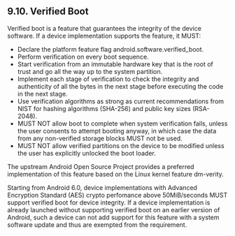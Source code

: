## 9.10\. Verified Boot

Verified boot is a feature that guarantees the integrity of the device
software. If a device implementation supports the feature, it MUST:

*   Declare the platform feature flag android.software.verified_boot.
*   Perform verification on every boot sequence.
*   Start verification from an immutable hardware key that is the root of trust
and go all the way up to the system partition.
*   Implement each stage of verification to check the integrity and
authenticity of all the bytes in the next stage before executing the code in
the next stage.
*   Use verification algorithms as strong as current recommendations from NIST
for hashing algorithms (SHA-256) and public key sizes (RSA-2048).
*   MUST NOT allow boot to complete when system verification fails, unless the
user consents to attempt booting anyway, in which case the data from any
non-verified storage blocks MUST not be used.
*   MUST NOT allow verified partitions on the device to be modified unless the
user has explicitly unlocked the boot loader.

The upstream Android Open Source Project provides a preferred implementation of
this feature based on the Linux kernel feature dm-verity.

Starting from Android 6.0, device implementations with Advanced Encryption
Standard (AES) crypto perfomance above 50MiB/seconds MUST support verified boot
for device integrity. If a device implementation is already launched without
supporting verified boot on an earlier version of Android, such a device can
not add support for this feature with a system software update and thus are
exempted from the requirement.
